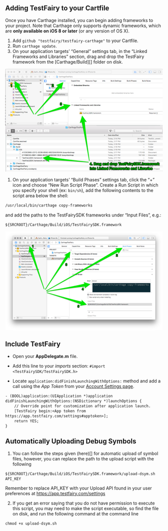 ## Adding TestFairy to your Cartfile

Once you have Carthage installed, you can begin adding frameworks to your project. Note that Carthage only supports dynamic frameworks, which are **only available on iOS 8 or later** (or any version of OS X).

1. Add `github "testfairy/testfairy-carthage"` to your Cartfile.
1. Run `carthage update`. 
1. On your application targets’ “General” settings tab, in the “Linked Frameworks and Libraries” section, drag and drop the TestFairy framework from the [Carthage/Build][] folder on disk.

![](../../img/ios/carthage/carthage_1.png)

1. On your application targets’ “Build Phases” settings tab, click the “+” icon and choose “New Run Script Phase”. Create a Run Script in which you specify your shell (ex: `bin/sh`), add the following contents to the script area below the shell:

  ```sh
  /usr/local/bin/carthage copy-frameworks
  ```

  and add the paths to the TestFairySDK frameworks under “Input Files”, e.g.:

  ```
  ${SRCROOT}/Carthage/Build/iOS/TestFairySDK.framework
  ```

![](../../img/ios/carthage/carthage_2.png)

## Include TestFairy

* Open your **AppDelegate.m** file.
    
* Add this line to your *imports* section:
`#import <TestFairySDK/TestFairySDK.h>`
    
* Locate `application:didFinishLaunchingWithOptions:` method and add a call using the *App Token* from your [Account Settings page](https://app.testfairy.com/settings#apptoken).
```
- (BOOL)application:(UIApplication *)application didFinishLaunchingWithOptions:(NSDictionary *)launchOptions {
	// Override point for customization after application launch.
	[TestFairy begin:<App token from https://app.testfairy.com/settings#apptoken>];
	return YES;
}
```

## Automatically Uploading Debug Symbols
1. You can follow the steps given (here)[] for automatic upload of symbol files, however, you can replace the path to the upload script with the following

```
${SRCROOT}/Carthage/Build/iOS/TestFairySDK.framework/upload-dsym.sh API_KEY
```

Remember to replace API_KEY with your Upload API found in your user preferences at https://app.testfairy.com/settings

2. If you get an error saying that you do not have permission to execute this script, you may need to make the script executable, so find the file on disk, and run the following command at the command line
```
chmod +x upload-dsym.sh
```
